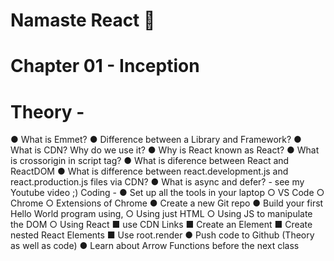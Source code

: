 # Namaste React 🚀

# Chapter 01 - Inception

# Theory -
● What is Emmet?
● Difference between a Library and Framework?
● What is CDN? Why do we use it?
● Why is React known as React?
● What is crossorigin in script tag?
● What is diference between React and ReactDOM
● What is difference between react.development.js and react.production.js files via CDN?
● What is async and defer? - see my Youtube video ;)
Coding -
● Set up all the tools in your laptop
○ VS Code
○ Chrome
○ Extensions of Chrome
● Create a new Git repo
● Build your first Hello World program using,
○ Using just HTML
○ Using JS to manipulate the DOM
○ Using React
■ use CDN Links
■ Create an Element
■ Create nested React Elements
■ Use root.render
● Push code to Github (Theory as well as code)
● Learn about Arrow Functions before the next class

